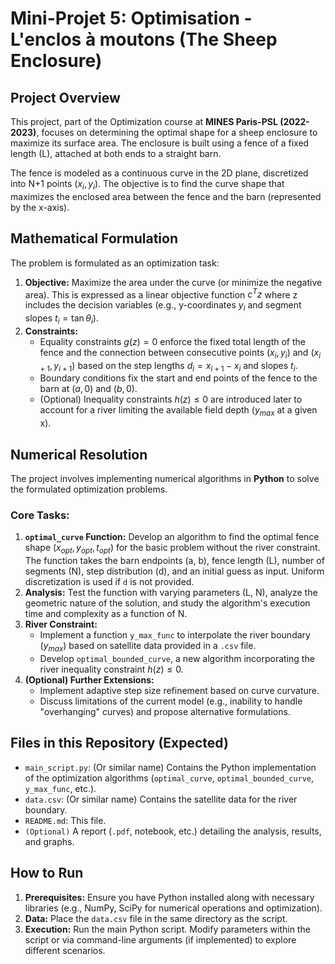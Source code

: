 # Mini-Projet 5: Optimisation - L'enclos à moutons (The Sheep Enclosure)

## Project Overview

This project, part of the Optimization course at **MINES Paris-PSL (2022-2023)**, focuses on determining the optimal shape for a sheep enclosure to maximize its surface area. The enclosure is built using a fence of a fixed length (L), attached at both ends to a straight barn.

The fence is modeled as a continuous curve in the 2D plane, discretized into N+1 points $(x_i, y_i)$. The objective is to find the curve shape that maximizes the enclosed area between the fence and the barn (represented by the x-axis).

## Mathematical Formulation

The problem is formulated as an optimization task:

1.  **Objective:** Maximize the area under the curve (or minimize the negative area). This is expressed as a linear objective function $c^T z$ where z includes the decision variables (e.g., y-coordinates $y_i$ and segment slopes $t_i = \tan \theta_i$).
2.  **Constraints:**
    * Equality constraints $g(z)=0$ enforce the fixed total length of the fence and the connection between consecutive points $(x_i, y_i)$ and $(x_{i+1}, y_{i+1})$ based on the step lengths $d_i = x_{i+1} - x_i$ and slopes $t_i$.
    * Boundary conditions fix the start and end points of the fence to the barn at $(a, 0)$ and $(b, 0)$.
    * (Optional) Inequality constraints $h(z) \le 0$ are introduced later to account for a river limiting the available field depth ($y_{max}$ at a given x).

## Numerical Resolution

The project involves implementing numerical algorithms in **Python** to solve the formulated optimization problems.

### Core Tasks:

1.  **`optimal_curve` Function:** Develop an algorithm to find the optimal fence shape $(x_{opt}, y_{opt}, t_{opt})$ for the basic problem without the river constraint. The function takes the barn endpoints (a, b), fence length (L), number of segments (N), step distribution (d), and an initial guess as input. Uniform discretization is used if `d` is not provided.
2.  **Analysis:** Test the function with varying parameters (L, N), analyze the geometric nature of the solution, and study the algorithm's execution time and complexity as a function of N.
3.  **River Constraint:**
    * Implement a function `y_max_func` to interpolate the river boundary ($y_{max}$) based on satellite data provided in a `.csv` file.
    * Develop `optimal_bounded_curve`, a new algorithm incorporating the river inequality constraint $h(z) \le 0$.
4.  **(Optional) Further Extensions:**
    * Implement adaptive step size refinement based on curve curvature.
    * Discuss limitations of the current model (e.g., inability to handle "overhanging" curves) and propose alternative formulations.

## Files in this Repository (Expected)

* `main_script.py`: (Or similar name) Contains the Python implementation of the optimization algorithms (`optimal_curve`, `optimal_bounded_curve`, `y_max_func`, etc.).
* `data.csv`: (Or similar name) Contains the satellite data for the river boundary.
* `README.md`: This file.
* `(Optional)` A report (`.pdf`, notebook, etc.) detailing the analysis, results, and graphs.

## How to Run

1.  **Prerequisites:** Ensure you have Python installed along with necessary libraries (e.g., NumPy, SciPy for numerical operations and optimization).
2.  **Data:** Place the `data.csv` file in the same directory as the script.
3.  **Execution:** Run the main Python script. Modify parameters within the script or via command-line arguments (if implemented) to explore different scenarios.
